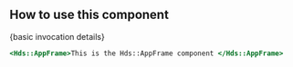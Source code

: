 ## How to use this component

<!-- use the same heading order from Guidelines -->
{basic invocation details}

<!-- This below is just an example of invocation, to get started -->
```handlebars
<Hds::AppFrame>This is the Hds::AppFrame component </Hds::AppFrame>
```
